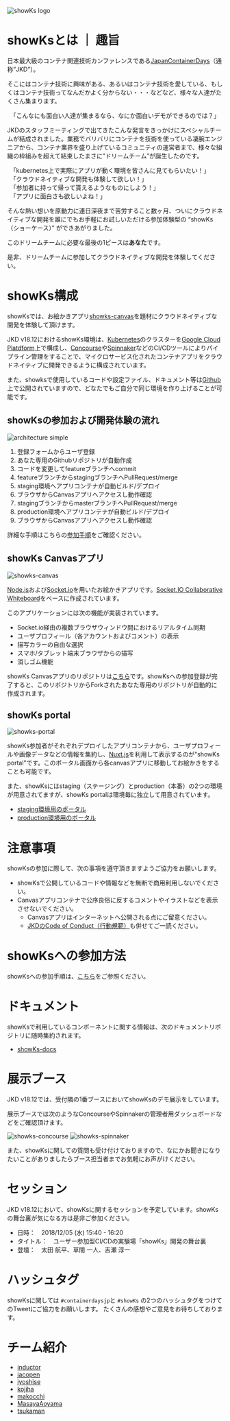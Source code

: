 ![showKs logo](./images/showKs_logo.png)
  
   
# showKsとは ｜ 趣旨

日本最大級のコンテナ関連技術カンファレンスである[JapanContainerDays](https://containerdays.jp/)（通称”JKD”）。

そこにはコンテナ技術に興味がある、あるいはコンテナ技術を愛している、もしくはコンテナ技術ってなんだかよく分からない・・・などなど、様々な人達がたくさん集まります。

　「こんなにも面白い人達が集まるなら、なにか面白いデモができるのでは？」
 
JKDのスタッフミーティングで出てきたこんな発言をきっかけにスペシャルチームが結成されました。業務でバリバリにコンテナを技術を使っている凄腕エンジニアから、コンテナ業界を盛り上げているコミュニティの運営者まで、様々な組織の枠組みを超えて結束したまさに”ドリームチーム”が誕生したのです。

　「kubernetes上で実際にアプリが動く環境を皆さんに見てもらいたい！」  
　「クラウドネイティブな開発も体験して欲しい！」  
　「参加者に持って帰って貰えるようなものにしよう！」  
　「アプリに面白さも欲しいよね！」  

そんな熱い想いを原動力に連日深夜まで苦労すること数ヶ月、ついにクラウドネイティブな開発を誰にでもお手軽にお試しいただける参加体験型の “showKs（ショーケース）” ができあがりました。

このドリームチームに必要な最後の1ピースは**あなた**です。

是非、ドリームチームに参加してクラウドネイティブな開発を体験してください。  
  
  
# showKs構成

showKsでは、お絵かきアプリ[showks-canvas](https://github.com/containerdaysjp/showks-canvas)を題材にクラウドネイティブな開発を体験して頂けます。

JKD v18.12におけるshowKs環境は、[Kubernetes](https://kubernetes.io)のクラスターを[Google Cloud Platdform](https://cloud.google.com)上で構成し、[Concourse](https://concourse-ci.org)や[Spinnaker](https://www.spinnaker.io)などのCI/CDツールによりパイプライン管理をすることで、マイクロサービス化されたコンテナアプリをクラウドネイティブに開発できるように構成されています。

また、showksで使用しているコードや設定ファイル、ドキュメント等は[Github](https://github.com/containerdaysjp)上で公開されていますので、どなたでもご自分で同じ環境を作り上げることが可能です。

## showKsの参加および開発体験の流れ

![architecture simple](./images/architecture_simple.png)

1. 登録フォームからユーザ登録
2. あなた専用のGithubリポジトリが自動作成
3. コードを変更してfeatureブランチへcommit
4. featureブランチからstagingブランチへPullRequest/merge
5. staging環境へアプリコンテナが自動ビルド/デプロイ
6. ブラウザからCanvasアプリへアクセスし動作確認
7. stagingブランチからmasterブランチへPullRequest/merge
8. production環境へアプリコンテナが自動ビルド/デプロイ
9. ブラウザからCanvasアプリへアクセスし動作確認

詳細な手順はこちらの[参加手順](#showKsへの参加方法)をご確認ください。
  
  
## showKs Canvasアプリ

![showks-canvas](./images/showks-canvas-sample.png)

[Node.js](https://nodejs.org/)および[Socket.io](https://socket.io)を用いたお絵かきアプリです。[Socket.IO Collaborative Whiteboard](https://github.com/socketio/socket.io/tree/master/examples/whiteboard)をベースに作成されています。

このアプリケーションには次の機能が実装されています。

- Socket.io経由の複数ブラウザウィンドウ間におけるリアルタイム同期
- ユーザプロフィール（各アカウントおよびコメント）の表示
- 描写カラーの自由な選択
- スマホ/タブレット端末ブラウザからの描写
- 消しゴム機能

showKs Canvasアプリのリポジトリは[こちら](https://github.com/containerdaysjp/showks-canvas)です。showKsへの参加登録が完了すると、このリポジトリからForkされたあなた専用のリポジトリが自動的に作成されます。
  
  
## showKs portal

![showks-portal](./images/showks-portal-sample.png)

showKs参加者がそれぞれデプロイしたアプリコンテナから、ユーザプロフィールや画像データなどの情報を集約し、[Nuxt.js](https://nuxtjs.org)を利用して表示するのが"showKs portal"です。このポータル画面から各canvasアプリに移動してお絵かきをすることも可能です。

また、showKsにはstaging（ステージング）とproduction（本番）の2つの環境が用意されてますが、showKs portalは環境毎に独立して用意されています。

 - [staging環境用のポータル](https://portal.stg.showks.containerdays.jp)
 - [production環境用のポータル](https://portal.prod.showks.containerdays.jp)
  
  
# 注意事項

showKsの参加に際して、次の事項を遵守頂きますようご協力をお願いします。

- showKsで公開しているコードや情報などを無断で商用利用しないでください。
- Canvasアプリコンテナで公序良俗に反するコメントやイラストなどを表示させないでください。
  - Canvasアプリはインターネットへ公開される点にご留意ください。
  - [JKDのCode of Conduct（行動規範）](https://containerdays.jp/#event-slides)も併せてご一読ください。
  
  
# showKsへの参加方法

showKsへの参加手順は、[こちら](./howToJoin.md)をご参照ください。  
  
  
# ドキュメント

showKsで利用しているコンポーネントに関する情報は、次のドキュメントリポジトリに随時集約されます。

- [showKs-docs](https://github.com/containerdaysjp/showks-docs)
  
  
# 展示ブース

JKD v18.12では、受付隣の1番ブースにおいてshowKsのデモ展示をしています。

展示ブースでは次のようなConcourseやSpinnakerの管理者用ダッシュボードなどをご確認頂けます。

![showks-concourse](./images/showks-concourse.png)
![showks-spinnaker](./images/showks-spinnaker.png)

また、showKsに関しての質問も受け付けておりますので、なにかお聞きになりたいことがありましたらブース担当者までお気軽にお声がけください。

# セッション

JKD v18.12において、showKsに関するセッションを予定しています。showKsの舞台裏が気になる方は是非ご参加ください。

 - 日時：　2018/12/05 (水) 15:40 - 16:20
 - タイトル：　ユーザー参加型CI/CDの実験場「showKs」開発の舞台裏
 - 登壇：　太田 航平、草間 一人、吉瀬 淳一

# ハッシュタグ

showKsに関しては `#containerdaysjp`と `#showKs` の2つのハッシュタグをつけてのTweetにご協力をお願いします。
たくさんの感想やご意見をお待ちしております。

# チーム紹介

 - [inductor](https://github.com/inductor)
 - [jacopen](https://github.com/jacopen)
 - [jyoshise](https://github.com/jyoshise)
 - [kojiha](https://github.com/kojiha)
 - [makocchi](https://github.com/makocchi-git)
 - [MasayaAoyama](https://github.com/MasayaAoyama)
 - [tsukaman](https://github.com/tsukaman)